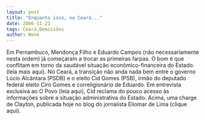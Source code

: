 ```yaml
---
layout: post
title: "Enquanto isso, no Ceará..."
date: 2006-11-21
tags: Ceará,Demissões
author: None
---
```

Em Pernambuco, Mendonça Filho e Eduardo Campos (não necessariamente nesta ordem) já começaram a trocar as primeiras farpas. O bom é que conflitam em torno da saudável situação econômico-financeira do Estado. (leia mais aqui).
No Ceará, a transição não anda nada bem entre o governo Lúcio Alcântara (PSDB) e o eleito Cid Gomes (PSB), irmão do deputado federal eleito Ciro Gomes e correligionário de Eduardo.
Em entrevista exclusiva ao O Povo (leia aqui), Cid reclama do pouco acesso às informações sobre a situação administrativa do Estado.
Acima, uma charge de Clayton, publicada hoje no blog do jornalista Eliomar de Lima (clique aqui). 